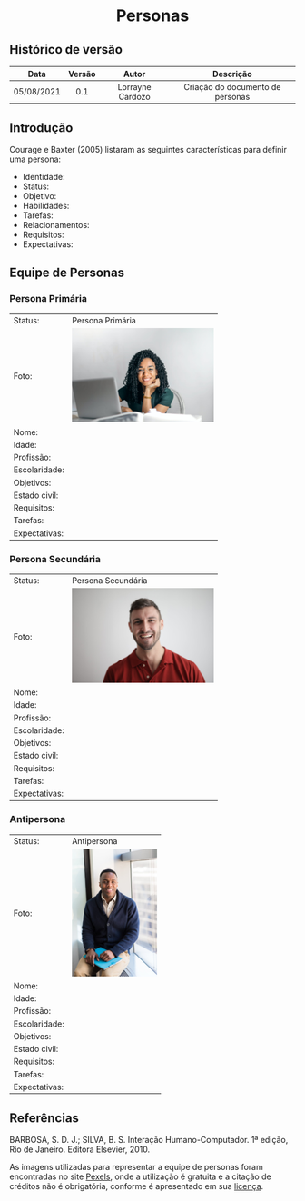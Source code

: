 # <center> Personas </center>

## Histórico de versão
| Data | Versão | Autor | Descrição |
| :-:|:-:|:-:|:-: |
| 05/08/2021 | 0.1 | Lorrayne Cardozo | Criação do documento de personas |

## Introdução

Courage e Baxter (2005) listaram as seguintes características para definir uma persona:
* Identidade:
* Status:
* Objetivo:
* Habilidades:
* Tarefas:
* Relacionamentos:
* Requisitos:
* Expectativas:


## Equipe de Personas
### Persona Primária
| | |
| :- | :- |
| Status: | Persona Primária |
| Foto: | <img src='../images/personaPrimaria.jpeg' width=250px height=auto> |
| Nome: |  |
| Idade: |  |
| Profissão: |  |
| Escolaridade: |  |
| Objetivos: |  |
| Estado civil: |  |
| Requisitos: |  |
| Tarefas: |  |
| Expectativas: |  |

### Persona Secundária
| | |
| :- | :- |
| Status: | Persona Secundária |
| Foto: | <img src='../images/personaSecundaria.jpeg' width=250px height=auto> |
| Nome: |  |
| Idade: |  |
| Profissão: |  |
| Escolaridade: |  |
| Objetivos: |  |
| Estado civil: |  |
| Requisitos: |  |
| Tarefas: |  |
| Expectativas: |  |

### Antipersona
| | |
| :- | :- |
| Status: | Antipersona |
| Foto: | <img src='../images/antipersona.jpeg' width=150px height=auto> |
| Nome: |  |
| Idade: |  |
| Profissão: |  |
| Escolaridade: |  |
| Objetivos: |  |
| Estado civil: |  |
| Requisitos: |  |
| Tarefas: |  |
| Expectativas: |  |

## Referências
BARBOSA, S. D. J.; SILVA, B. S. Interação Humano-Computador. 1ª edição, Rio de Janeiro. Editora Elsevier, 2010.

As imagens utilizadas para representar a equipe de personas foram encontradas no site [Pexels](https://www.pexels.com/pt-br/), onde a utilização é gratuita e a citação de créditos não é obrigatória, conforme é apresentado em sua [licença](https://www.pexels.com/pt-br/licenca/).